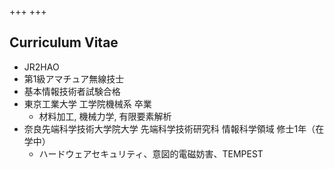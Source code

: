 +++
+++

## Curriculum Vitae
- JR2HAO
- 第1級アマチュア無線技士
- 基本情報技術者試験合格
- 東京工業大学 工学院機械系 卒業
    - 材料加工, 機械力学, 有限要素解析
- 奈良先端科学技術大学院大学 先端科学技術研究科 情報科学領域 修士1年（在学中）
    - ハードウェアセキュリティ、意図的電磁妨害、TEMPEST
